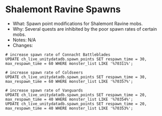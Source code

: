 # Shalemont Ravine Spawns

* What: Spawn point modifications for Shalemont Ravine mobs.
* Why: Several quests are inhibited by the poor spawn rates of certain mobs.
* Notes: N/A
* Changes:
```
# increase spawn rate of Connacht Battleblades
UPDATE ch_live_unitydatadb.spawn_points SET respawn_time = 30, max_respawn_time = 60 WHERE monster_list LIKE '%70311%';

# increase spawn rate of Coldseers
UPDATE ch_live_unitydatadb.spawn_points SET respawn_time = 30, max_respawn_time = 60 WHERE monster_list LIKE '%70357%';

# increase spawn rate of Vanguards
UPDATE ch_live_unitydatadb.spawn_points SET respawn_time = 20, max_respawn_time = 40 WHERE monster_list LIKE '%70354%';
UPDATE ch_live_unitydatadb.spawn_points SET respawn_time = 20, max_respawn_time = 40 WHERE monster_list LIKE '%70353%';
```
